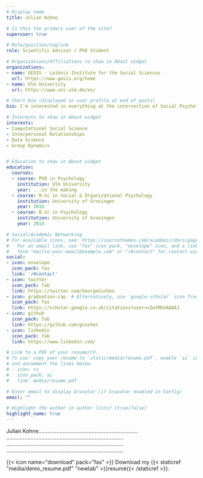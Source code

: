 ```yaml
---
# Display name
title: Julian Kohne

# Is this the primary user of the site?
superuser: true

# Role/position/tagline
role: Scientific Advisor / PhD Student

# Organizations/Affiliations to show in About widget
organizations:
- name: GESIS - Leibniz Institute for the Social Sciences
  url: https://www.gesis.org/home
- name: Ulm University
  url: https://www.uni-ulm.de/en/

# Short bio (displayed in user profile at end of posts)
bio: I'm interested in everything at the intersection of Social Psychology with Data Science.

# Interests to show in About widget
interests:
- Computational Social Science
- Interpersonal Relationships
- Data Science
- Group Dynamics


# Education to show in About widget
education:
  courses:
  - course: PhD in Psychology
    institution: Ulm University
    year: ...in the making
  - course: M.Sc in Social & Organizational Psychology
    institution: University of Groningen
    year: 2016
  - course: B.Sc in Psychology
    institution: University of Groningen
    year: 2014

# Social/Academic Networking
# For available icons, see: https://sourcethemes.com/academic/docs/page-builder/#icons
#   For an email link, use "fas" icon pack, "envelope" icon, and a link in the
#   form "mailto:your-email@example.com" or "/#contact" for contact widget.
social:
- icon: envelope
  icon_pack: fas
  link: '/#contact'
- icon: twitter
  icon_pack: fab
  link: https://twitter.com/GeorgeCushen
- icon: graduation-cap  # Alternatively, use `google-scholar` icon from `ai` icon pack
  icon_pack: fas
  link: https://scholar.google.co.uk/citations?user=sIwtMXoAAAAJ
- icon: github
  icon_pack: fab
  link: https://github.com/gcushen
- icon: linkedin
  icon_pack: fab
  link: https://www.linkedin.com/

# Link to a PDF of your resume/CV.
# To use: copy your resume to `static/media/resume.pdf`, enable `ai` icons in `params.toml`, 
# and uncomment the lines below.
# - icon: cv
#   icon_pack: ai
#   link: media/resume.pdf

# Enter email to display Gravatar (if Gravatar enabled in Config)
email: ""

# Highlight the author in author lists? (true/false)
highlight_name: true
---
```


Julian Kohne.................................................................
.............................................................................
.............................................................................
.............................................................................

{{< icon name="download" pack="fas" >}} Download my {{< staticref "media/demo_resume.pdf" "newtab" >}}resumé{{< /staticref >}}.
